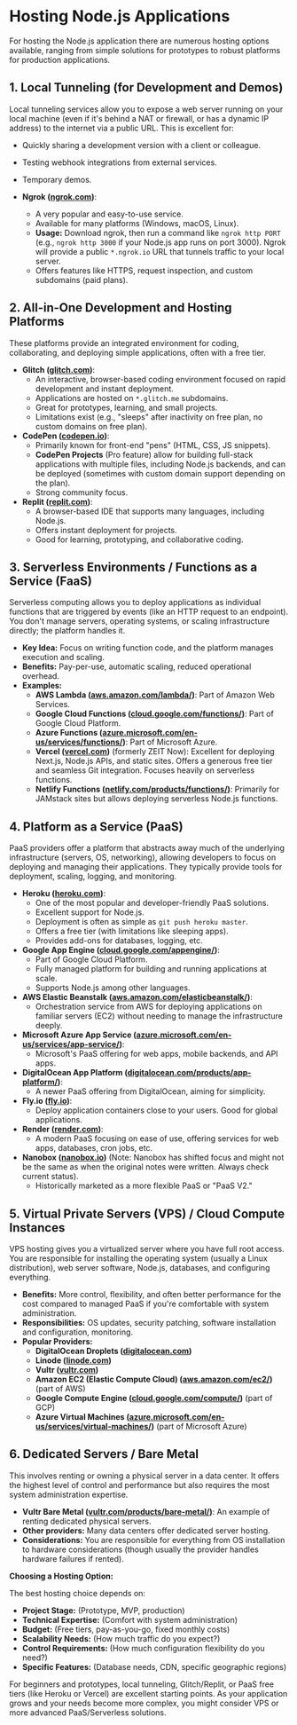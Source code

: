 
# Hosting Node.js Applications

For hosting the Node.js application there are numerous hosting options available, ranging from simple solutions for prototypes to robust platforms for production applications.

## 1. Local Tunneling (for Development and Demos)

Local tunneling services allow you to expose a web server running on your local machine (even if it's behind a NAT or firewall, or has a dynamic IP address) to the internet via a public URL. This is excellent for:
*   Quickly sharing a development version with a client or colleague.
*   Testing webhook integrations from external services.
*   Temporary demos.

*   **Ngrok ([ngrok.com](https://ngrok.com/))**:
    *   A very popular and easy-to-use service.
    *   Available for many platforms (Windows, macOS, Linux).
    *   **Usage:** Download ngrok, then run a command like `ngrok http PORT` (e.g., `ngrok http 3000` if your Node.js app runs on port 3000). Ngrok will provide a public `*.ngrok.io` URL that tunnels traffic to your local server.
    *   Offers features like HTTPS, request inspection, and custom subdomains (paid plans).

## 2. All-in-One Development and Hosting Platforms

These platforms provide an integrated environment for coding, collaborating, and deploying simple applications, often with a free tier.

*   **Glitch ([glitch.com](https://glitch.com/))**:
    *   An interactive, browser-based coding environment focused on rapid development and instant deployment.
    *   Applications are hosted on `*.glitch.me` subdomains.
    *   Great for prototypes, learning, and small projects.
    *   Limitations exist (e.g., "sleeps" after inactivity on free plan, no custom domains on free plan).
*   **CodePen ([codepen.io](https://codepen.io/))**:
    *   Primarily known for front-end "pens" (HTML, CSS, JS snippets).
    *   **CodePen Projects** (Pro feature) allow for building full-stack applications with multiple files, including Node.js backends, and can be deployed (sometimes with custom domain support depending on the plan).
    *   Strong community focus.
*   **Replit ([replit.com](https://replit.com/))**:
    *   A browser-based IDE that supports many languages, including Node.js.
    *   Offers instant deployment for projects.
    *   Good for learning, prototyping, and collaborative coding.

## 3. Serverless Environments / Functions as a Service (FaaS)

Serverless computing allows you to deploy applications as individual functions that are triggered by events (like an HTTP request to an endpoint). You don't manage servers, operating systems, or scaling infrastructure directly; the platform handles it.

*   **Key Idea:** Focus on writing function code, and the platform manages execution and scaling.
*   **Benefits:** Pay-per-use, automatic scaling, reduced operational overhead.
*   **Examples:**
    *   **AWS Lambda ([aws.amazon.com/lambda/](https://aws.amazon.com/lambda/))**: Part of Amazon Web Services.
    *   **Google Cloud Functions ([cloud.google.com/functions/](https://cloud.google.com/functions/))**: Part of Google Cloud Platform.
    *   **Azure Functions ([azure.microsoft.com/en-us/services/functions/](https://azure.microsoft.com/en-us/services/functions/))**: Part of Microsoft Azure.
    *   **Vercel ([vercel.com](https://vercel.com/))** (formerly ZEIT Now): Excellent for deploying Next.js, Node.js APIs, and static sites. Offers a generous free tier and seamless Git integration. Focuses heavily on serverless functions.
    *   **Netlify Functions ([netlify.com/products/functions/](https://netlify.com/products/functions/))**: Primarily for JAMstack sites but allows deploying serverless Node.js functions.

## 4. Platform as a Service (PaaS)

PaaS providers offer a platform that abstracts away much of the underlying infrastructure (servers, OS, networking), allowing developers to focus on deploying and managing their applications. They typically provide tools for deployment, scaling, logging, and monitoring.

*   **Heroku ([heroku.com](https://heroku.com/))**:
    *   One of the most popular and developer-friendly PaaS solutions.
    *   Excellent support for Node.js.
    *   Deployment is often as simple as `git push heroku master`.
    *   Offers a free tier (with limitations like sleeping apps).
    *   Provides add-ons for databases, logging, etc.
*   **Google App Engine ([cloud.google.com/appengine/](https://cloud.google.com/appengine/))**:
    *   Part of Google Cloud Platform.
    *   Fully managed platform for building and running applications at scale.
    *   Supports Node.js among other languages.
*   **AWS Elastic Beanstalk ([aws.amazon.com/elasticbeanstalk/](https://aws.amazon.com/elasticbeanstalk/))**:
    *   Orchestration service from AWS for deploying applications on familiar servers (EC2) without needing to manage the infrastructure deeply.
*   **Microsoft Azure App Service ([azure.microsoft.com/en-us/services/app-service/](https://azure.microsoft.com/en-us/services/app-service/))**:
    *   Microsoft's PaaS offering for web apps, mobile backends, and API apps.
*   **DigitalOcean App Platform ([digitalocean.com/products/app-platform/](https://digitalocean.com/products/app-platform/))**:
    *   A newer PaaS offering from DigitalOcean, aiming for simplicity.
*   **Fly.io ([fly.io](https://fly.io/))**:
    *   Deploy application containers close to your users. Good for global applications.
*   **Render ([render.com](https://render.com/))**:
    *   A modern PaaS focusing on ease of use, offering services for web apps, databases, cron jobs, etc.
*   **Nanobox ([nanobox.io](https://nanobox.io/))** (Note: Nanobox has shifted focus and might not be the same as when the original notes were written. Always check current status).
    *   Historically marketed as a more flexible PaaS or "PaaS V2."

## 5. Virtual Private Servers (VPS) / Cloud Compute Instances

VPS hosting gives you a virtualized server where you have full root access. You are responsible for installing the operating system (usually a Linux distribution), web server software, Node.js, databases, and configuring everything.

*   **Benefits:** More control, flexibility, and often better performance for the cost compared to managed PaaS if you're comfortable with system administration.
*   **Responsibilities:** OS updates, security patching, software installation and configuration, monitoring.
*   **Popular Providers:**
    *   **DigitalOcean Droplets ([digitalocean.com](https://digitalocean.com/))**
    *   **Linode ([linode.com](https://linode.com/))**
    *   **Vultr ([vultr.com](https://vultr.com/))**
    *   **Amazon EC2 (Elastic Compute Cloud) ([aws.amazon.com/ec2/](https://aws.amazon.com/ec2/))** (part of AWS)
    *   **Google Compute Engine ([cloud.google.com/compute/](https://cloud.google.com/compute/))** (part of GCP)
    *   **Azure Virtual Machines ([azure.microsoft.com/en-us/services/virtual-machines/](https://azure.microsoft.com/en-us/services/virtual-machines/))** (part of Microsoft Azure)

## 6. Dedicated Servers / Bare Metal

This involves renting or owning a physical server in a data center. It offers the highest level of control and performance but also requires the most system administration expertise.

*   **Vultr Bare Metal ([vultr.com/products/bare-metal/](https://vultr.com/products/bare-metal/))**: An example of renting dedicated physical servers.
*   **Other providers:** Many data centers offer dedicated server hosting.
*   **Considerations:** You are responsible for everything from OS installation to hardware considerations (though usually the provider handles hardware failures if rented).

**Choosing a Hosting Option:**

The best hosting choice depends on:
*   **Project Stage:** (Prototype, MVP, production)
*   **Technical Expertise:** (Comfort with system administration)
*   **Budget:** (Free tiers, pay-as-you-go, fixed monthly costs)
*   **Scalability Needs:** (How much traffic do you expect?)
*   **Control Requirements:** (How much configuration flexibility do you need?)
*   **Specific Features:** (Database needs, CDN, specific geographic regions)

For beginners and prototypes, local tunneling, Glitch/Replit, or PaaS free tiers (like Heroku or Vercel) are excellent starting points. As your application grows and your needs become more complex, you might consider VPS or more advanced PaaS/Serverless solutions.

